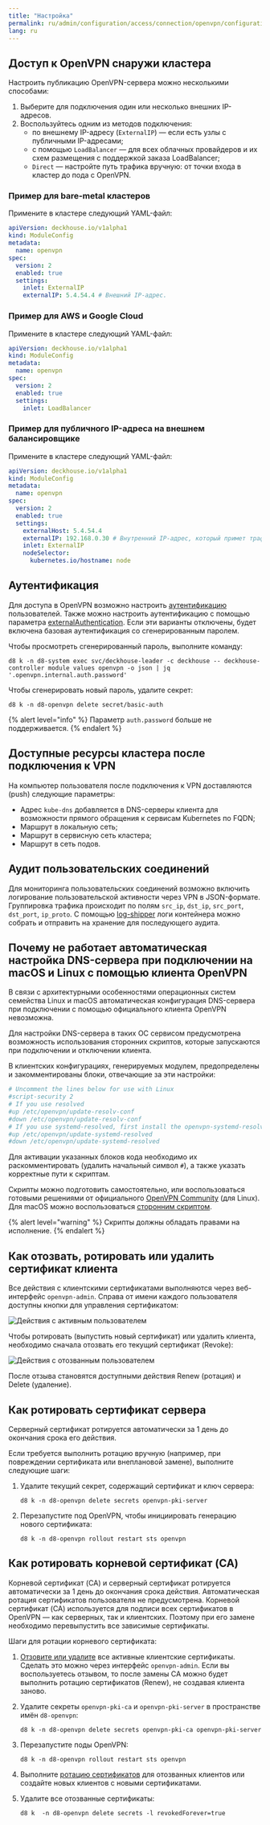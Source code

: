 ```yaml
---
title: "Настройка"
permalink: ru/admin/configuration/access/connection/openvpn/configuration.html
lang: ru
---
```


## Доступ к OpenVPN снаружи кластера

Настроить публикацию OpenVPN-сервера можно несколькими способами:

1. Выберите для подключения один или несколько внешних IP-адресов.
1. Воспользуйтесь одним из методов подключения:
   - по внешнему IP-адресу (`ExternalIP`) — если есть узлы с публичными IP-адресами;
   - с помощью `LoadBalancer` — для всех облачных провайдеров и их схем размещения с поддержкой заказа LoadBalancer;
   - `Direct` — настройте путь трафика вручную: от точки входа в кластер до пода с OpenVPN.

### Пример для bare-metal кластеров

Примените в кластере следующий YAML-файл:

```yaml
apiVersion: deckhouse.io/v1alpha1
kind: ModuleConfig
metadata:
  name: openvpn
spec:
  version: 2
  enabled: true
  settings:
    inlet: ExternalIP
    externalIP: 5.4.54.4 # Внешний IP-адрес.
```

### Пример для AWS и Google Cloud

Примените в кластере следующий YAML-файл:

```yaml
apiVersion: deckhouse.io/v1alpha1
kind: ModuleConfig
metadata:
  name: openvpn
spec:
  version: 2
  enabled: true
  settings:
    inlet: LoadBalancer
```

### Пример для публичного IP-адреса на внешнем балансировщике

Примените в кластере следующий YAML-файл:

```yaml
apiVersion: deckhouse.io/v1alpha1
kind: ModuleConfig
metadata:
  name: openvpn
spec:
  version: 2
  enabled: true
  settings:
    externalHost: 5.4.54.4
    externalIP: 192.168.0.30 # Внутренний IP-адрес, который примет трафик от внешнего балансировщика.
    inlet: ExternalIP
    nodeSelector:
      kubernetes.io/hostname: node
```

## Аутентификация

Для доступа в OpenVPN возможно настроить [аутентификацию](../../authentication/) пользователей. Также можно настроить аутентификацию с помощью параметра [externalAuthentication](/modules/openvpn/stable/configuration.html#parameters-auth-externalauthentication). Если эти варианты отключены, будет включена базовая аутентификация со сгенерированным паролем.

Чтобы просмотреть сгенерированный пароль, выполните команду:

```shell
d8 k -n d8-system exec svc/deckhouse-leader -c deckhouse -- deckhouse-controller module values openvpn -o json | jq '.openvpn.internal.auth.password'
```

Чтобы сгенерировать новый пароль, удалите секрет:

```shell
d8 k -n d8-openvpn delete secret/basic-auth
```

{% alert level="info" %}
Параметр `auth.password` больше не поддерживается.
{% endalert %}

## Доступные ресурсы кластера после подключения к VPN

На компьютер пользователя после подключения к VPN доставляются (push) следующие параметры:

- Адрес `kube-dns` добавляется в DNS-серверы клиента для возможности прямого обращения к сервисам Kubernetes по FQDN;
- Маршрут в локальную сеть;
- Маршрут в сервисную сеть кластера;
- Маршрут в сеть подов.

## Аудит пользовательских соединений

Для мониторинга пользовательских соединений возможно включить логирование пользовательской активности через VPN в JSON-формате. Группировка трафика происходит по полям `src_ip`, `dst_ip`, `src_port`, `dst_port`, `ip_proto`.
С помощью [log-shipper](/modules/log-shipper) логи контейнера можно собрать и отправить на хранение для последующего аудита.

## Почему не работает автоматическая настройка DNS-сервера при подключении на macOS и Linux с помощью клиента OpenVPN

В связи с архитектурными особенностями операционных систем семейства Linux и macOS автоматическая конфигурация DNS-сервера при подключении с помощью официального клиента OpenVPN невозможна.

Для настройки DNS-сервера в таких ОС сервисом предусмотрена возможность использования сторонних скриптов, которые запускаются при подключении и отключении клиента.

В клиентских конфигурациях, генерируемых модулем, предопределены и закомментированы блоки, отвечающие за эти настройки:

```bash
# Uncomment the lines below for use with Linux
#script-security 2
# If you use resolved
#up /etc/openvpn/update-resolv-conf
#down /etc/openvpn/update-resolv-conf
# If you use systemd-resolved, first install the openvpn-systemd-resolved package
#up /etc/openvpn/update-systemd-resolved
#down /etc/openvpn/update-systemd-resolved
```

Для активации указанных блоков кода необходимо их раскомментировать (удалить начальный символ `#`), а также указать корректные пути к скриптам.

Скрипты можно подготовить самостоятельно, или воспользоваться готовыми решениями от официального [OpenVPN Community](https://community.openvpn.net/openvpn/wiki/Pushing-DNS-to-clients) (для Linux).
Для macOS можно воспользоваться [сторонним скриптом](https://github.com/andrewgdotcom/openvpn-mac-dns/blob/master/etc/openvpn/update-resolv-conf).

{% alert level="warning" %}
Скрипты должны обладать правами на исполнение.
{% endalert %}

## Как отозвать, ротировать или удалить сертификат клиента

Все действия с клиентскими сертификатами выполняются через веб-интерфейс `openvpn-admin`. Справа от имени каждого пользователя доступны кнопки для управления сертификатом:

![Действия с активным пользователем](../../../../../images/openvpn/active_user.png)

Чтобы ротировать (выпустить новый сертификат) или удалить клиента, необходимо сначала отозвать его текущий сертификат (Revoke):

![Действия с отозванным пользователем](../../../../../images/openvpn/revoked_user.png)

После отзыва становятся доступными действия Renew (ротация) и Delete (удаление).

## Как ротировать сертификат сервера

Серверный сертификат ротируется автоматически за 1 день до окончания срока его действия.  

Если требуется выполнить ротацию вручную (например, при повреждении сертификата или внеплановой замене), выполните следующие шаги:

1. Удалите текущий секрет, содержащий сертификат и ключ сервера:

   ```shell
   d8 k -n d8-openvpn delete secrets openvpn-pki-server
   ```

1. Перезапустите под OpenVPN, чтобы инициировать генерацию нового сертификата:

   ```shell
   d8 k -n d8-openvpn rollout restart sts openvpn
   ```

## Как ротировать корневой сертификат (CA)

Корневой сертификат (CA) и серверный сертификат ротируется автоматически за 1 день до окончания срока действия. Автоматическая ротация сертификатов пользователя не предусмотрена.
Корневой сертификат (CA) используется для подписи всех сертификатов в OpenVPN — как серверных, так и клиентских. Поэтому при его замене необходимо перевыпустить все зависимые сертификаты.

Шаги для ротации корневого сертификата:

1. [Отзовите или удалите](#как-отозвать-ротировать-или-удалить-сертификат-клиента) все активные клиентские сертификаты. Сделать это можно через интерфейс `openvpn-admin`. Если вы воспользуетесь отзывом, то после замены CA можно будет выполнить ротацию сертификатов (Renew), не создавая клиента заново.

1. Удалите секреты `openvpn-pki-ca` и `openvpn-pki-server`  в пространстве имён `d8-openvpn`:

   ```shell
   d8 k -n d8-openvpn delete secrets openvpn-pki-ca openvpn-pki-server
   ```

1. Перезапустите поды OpenVPN:

   ```shell
   d8 k -n d8-openvpn rollout restart sts openvpn
   ```

1. Выполните [ротацию сертификатов](#как-отозвать-ротировать-или-удалить-сертификат-клиента) для отозванных клиентов или создайте новых клиентов с новыми сертификатами.

1. Удалите все отозванные сертификаты:

   ```shell
   d8 k  -n d8-openvpn delete secrets -l revokedForever=true
   ```
